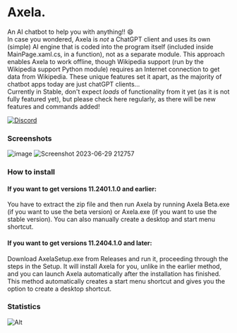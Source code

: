 # Axela.
An AI chatbot to help you with anything!! 😄
<br>In case you wondered, Axela is *not* a ChatGPT client and uses its own (simple) AI engine that is coded into the program itself (included inside MainPage.xaml.cs, in a function), not as a separate module. This approach enables Axela to work offline, though Wikipedia support (run by the Wikipedia support Python module) requires an Internet connection to get data from Wikipedia. These unique features set it apart, as the majority of chatbot apps today are just chatGPT clients... 
<br>Currently in Stable, don't expect *loads* of functionality from it yet (as it is not fully featured yet), but please check here regularly, as there will be new features and commands added!

<a href="https://discord.gg/cjxyyr6r2G"><img src="https://img.shields.io/discord/1192388005206433892?logo=discord" alt="Discord"></a>


### Screenshots
![image](https://github.com/jpbandroid/Axela/assets/100033309/9512e567-6912-4bb1-b974-63e4fa88df55)
![Screenshot 2023-06-29 212757](https://github.com/jpbandroid/Axela/assets/100033309/a1c43b5f-abc4-4bcc-a5a9-bd5a879325e1)


### How to install
#### If you want to get versions 11.2401.1.0 and earlier:
You have to extract the zip file and then run Axela by running Axela Beta.exe (if you want to use the beta version) or Axela.exe (if you want to use the stable version).
You can also manually create a desktop and start menu shortcut.
#### If you want to get versions 11.2404.1.0 and later:
Download AxelaSetup.exe from Releases and run it, proceeding through the steps in the Setup. It will install Axela for you, unlike in the earlier method, and you can launch Axela automatically after the installation has finished. This method automatically creates a start menu shortcut and gives you the option to create a desktop shortcut.

### Statistics
![Alt](https://repobeats.axiom.co/api/embed/9e04a3a7c98aa420b00d5c635bc1e6180a259426.svg "Repobeats analytics image")
